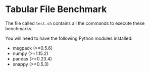 # Tabular File Benchmark

The file called `test.sh` contains all the commands to execute these benchmarks.

You will need to have the following Python modules installed:

* msgpack (>=0.5.6)
* numpy (>=1.15.2)
* pandas (>=0.23.4)
* snappy (>=0.5.3)
